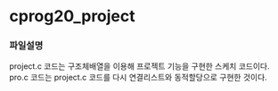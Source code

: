 # cprog20_project

### 파일설명
project.c 코드는 구조체배열을 이용해 프로젝트 기능을 구현한 스케치 코드이다.  
pro.c 코드는 project.c 코드를 다시 연결리스트와 동적할당으로 구현한 것이다.
